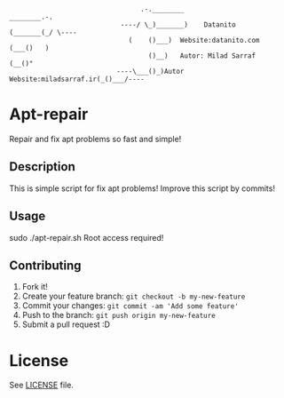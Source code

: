                                      .-.________                 ________.-.
                                ----/ \_)_______)    Datanito   (_______(_/ \----
                                  (    ()___)  Website:datanito.com  (___()   )
                                       ()__)   Autor: Milad Sarraf    (__()"
                               ----\___()_)Autor Website:miladsarraf.ir(_()___/----



# Apt-repair

Repair and fix apt problems so fast and simple!

## Description

This is simple script for fix apt problems!
Improve this script by commits!

## Usage

sudo ./apt-repair.sh
Root access required! 

## Contributing

1. Fork it!
2. Create your feature branch: `git checkout -b my-new-feature`
3. Commit your changes: `git commit -am 'Add some feature'`
4. Push to the branch: `git push origin my-new-feature`
5. Submit a pull request :D

# License
See <a href="https://github.com/miladsarraf/apt-repair/blob/master/LICENSE">LICENSE</a> file.
